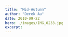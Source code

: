```yaml
---
title: "Mid-Autumn"
author: "Derek Au"
date: 2010-09-22
hero: ./images/IMG_0233.jpg
excerpt: 
---
```


![]()
